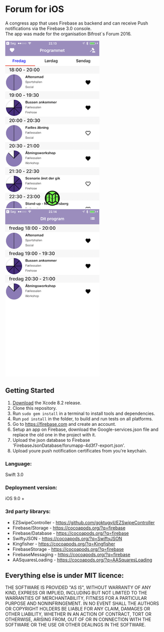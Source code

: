 # Forum for iOS 
A congress app that uses Firebase as backend and can receive Push notifications via the Firebase 3.0 console.                      
The app was made for the organisation Bifrost´s Forum 2016.

![GitHub Logo](https://github.com/bifrostDK/ForumiOS/blob/master/Screenshots/program.png?raw=true)
![GitHub Logo](https://github.com/bifrostDK/ForumiOS/blob/master/Screenshots/myProgram.png)



## Getting Started
1. [Download](https://developer.apple.com/xcode/download/) the Xcode 8.2 release.
2. Clone this repository.
3. Run `sudo gem install` in a terminal to install tools and dependencies.
4. Run `pod install` in the folder, to build and run tests on all platforms.
5. Go to https://firebase.com and create an account. 
6. Setup an app on Firebase, download the Google-services.json file and replace the old one in the project with it.
7. Upload the json database to Firebase 'FirebaseJsonDatabase/forumapp-4d3f7-export.json'.
7. Upload youre push notification certificates from you're keychain.

### Language: 
Swift 3.0

### Deployment version:
iOS 9.0 + 


### 3rd party librarys:
- EZSwipeController -  https://github.com/goktugyil/EZSwipeController
- Firebase/Storage - https://cocoapods.org/?q=firebase
- Firebase/Database - https://cocoapods.org/?q=firebase
- SwiftyJSON - https://cocoapods.org/?q=SwiftyJSON 
- Kingfisher - https://cocoapods.org/?q=Kingfisher
- FirebaseStorage - https://cocoapods.org/?q=firebase
- FirebaseMessaging - https://cocoapods.org/?q=firebase
- AASquaresLoading - https://cocoapods.org/?q=AASquaresLoading

 

## Everything else is under MIT licence:
THE SOFTWARE IS PROVIDED "AS IS", WITHOUT WARRANTY OF ANY KIND, EXPRESS OR IMPLIED, INCLUDING BUT NOT LIMITED TO THE WARRANTIES OF MERCHANTABILITY, FITNESS FOR A PARTICULAR PURPOSE AND NONINFRINGEMENT. IN NO EVENT SHALL THE AUTHORS OR COPYRIGHT HOLDERS BE LIABLE FOR ANY CLAIM, DAMAGES OR OTHER LIABILITY, WHETHER IN AN ACTION OF CONTRACT, TORT OR OTHERWISE, ARISING FROM, OUT OF OR IN CONNECTION WITH THE SOFTWARE OR THE USE OR OTHER DEALINGS IN THE SOFTWARE.
